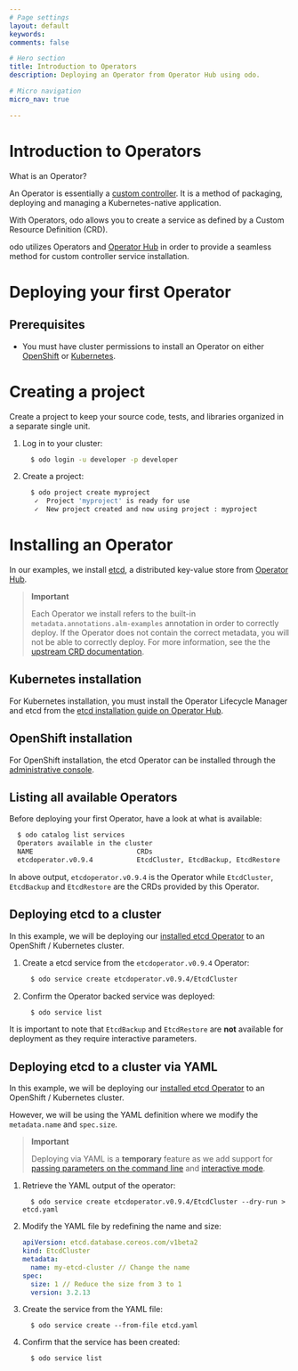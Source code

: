 ```yaml
---
# Page settings
layout: default
keywords:
comments: false

# Hero section
title: Introduction to Operators
description: Deploying an Operator from Operator Hub using odo.

# Micro navigation
micro_nav: true

---
```

# Introduction to Operators

What is an Operator?

An Operator is essentially a [custom
controller](https://www.openshift.com/learn/topics/operators). It is a
method of packaging, deploying and managing a Kubernetes-native
application.

With Operators, odo allows you to create a service as defined by a
Custom Resource Definition (CRD).

odo utilizes Operators and [Operator Hub](https://operatorhub.io/) in
order to provide a seamless method for custom controller service
installation.

# Deploying your first Operator

## Prerequisites

  - You must have cluster permissions to install an Operator on either
    [OpenShift](https://docs.openshift.com/container-platform/4.3/operators/olm-adding-operators-to-cluster.html)
    or
    [Kubernetes](https://github.com/operator-framework/operator-lifecycle-manager/blob/master/doc/install/install.md).

# Creating a project

Create a project to keep your source code, tests, and libraries
organized in a separate single unit.

1.  Log in to your cluster:
    
    ``` sh
      $ odo login -u developer -p developer
    ```

2.  Create a project:
    
    ``` sh
      $ odo project create myproject
       ✓  Project 'myproject' is ready for use
       ✓  New project created and now using project : myproject
    ```

# Installing an Operator

In our examples, we install [etcd](https://etcd.io/), a distributed
key-value store from [Operator
Hub](https://operatorhub.io/operator/etcd).

> **Important**
> 
> Each Operator we install refers to the built-in
> `metadata.annotations.alm-examples` annotation in order to correctly
> deploy. If the Operator does not contain the correct metadata, you
> will not be able to correctly deploy. For more information, see the
> the [upstream CRD
> documentation](https://github.com/operator-framework/operator-lifecycle-manager/blob/master/doc/design/building-your-csv.md#crd-templates).

## Kubernetes installation

For Kubernetes installation, you must install the Operator Lifecycle
Manager and etcd from the [etcd installation guide on Operator
Hub](https://operatorhub.io/operator/etcd).

## OpenShift installation

For OpenShift installation, the etcd Operator can be installed through
the [administrative
console](https://docs.openshift.com/container-platform/4.3/operators/olm-adding-operators-to-cluster.html).

## Listing all available Operators

Before deploying your first Operator, have a look at what is available:

``` sh
  $ odo catalog list services
  Operators available in the cluster
  NAME                          CRDs
  etcdoperator.v0.9.4           EtcdCluster, EtcdBackup, EtcdRestore
```

In above output, `etcdoperator.v0.9.4` is the Operator while
`EtcdCluster`, `EtcdBackup` and `EtcdRestore` are the CRDs provided by
this Operator.

## Deploying etcd to a cluster

In this example, we will be deploying our [installed etcd
Operator](https://operatorhub.io/operator/etcd) to an OpenShift /
Kubernetes cluster.

1.  Create a etcd service from the `etcdoperator.v0.9.4` Operator:
    
    ``` sh
      $ odo service create etcdoperator.v0.9.4/EtcdCluster
    ```

2.  Confirm the Operator backed service was deployed:
    
    ``` sh
      $ odo service list
    ```

It is important to note that `EtcdBackup` and `EtcdRestore` are **not**
available for deployment as they require interactive parameters.

## Deploying etcd to a cluster via YAML

In this example, we will be deploying our [installed etcd
Operator](https://operatorhub.io/operator/etcd) to an OpenShift /
Kubernetes cluster.

However, we will be using the YAML definition where we modify the
`metadata.name` and `spec.size`.

> **Important**
> 
> Deploying via YAML is a **temporary** feature as we add support for
> [passing parameters on the command
> line](https://github.com/openshift/odo/issues/2785) and [interactive
> mode](https://github.com/openshift/odo/issues/2799).

1.  Retrieve the YAML output of the
    operator:
    
    ``` shell
      $ odo service create etcdoperator.v0.9.4/EtcdCluster --dry-run > etcd.yaml
    ```

2.  Modify the YAML file by redefining the name and size:
    
    ``` yaml
    apiVersion: etcd.database.coreos.com/v1beta2
    kind: EtcdCluster
    metadata:
      name: my-etcd-cluster // Change the name
    spec:
      size: 1 // Reduce the size from 3 to 1
      version: 3.2.13
    ```

3.  Create the service from the YAML file:
    
    ``` shell
      $ odo service create --from-file etcd.yaml
    ```

4.  Confirm that the service has been created:
    
    ``` shell
      $ odo service list
    ```
